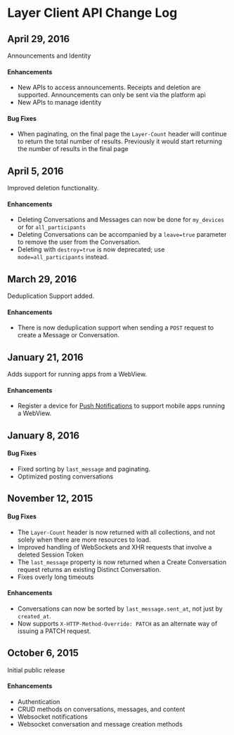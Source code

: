 # Layer Client API Change Log

## April 29, 2016

Announcements and Identity

#### Enhancements

* New APIs to access announcements. Receipts and deletion are supported. Announcements can only be sent via the platform api
* New APIs to manage identity

#### Bug Fixes

* When paginating, on the final page the `Layer-Count` header will continue to return the total number of results. Previously it would start returning the number of results in the final page

## April 5, 2016

Improved deletion functionality.

#### Enhancements

* Deleting Conversations and Messages can now be done for `my_devices` or for `all_participants`
* Deleting Conversations can be accompanied by a `leave=true` parameter to remove the user from the Conversation.
* Deleting with `destroy=true` is now deprecated; use `mode=all_participants` instead.

## March 29, 2016

Deduplication Support added.

#### Enhancements

* There is now deduplication support when sending a `POST` request to create a Message or Conversation.

## January 21, 2016

Adds support for running apps from a WebView.

#### Enhancements

* Register a device for [Push Notifications](rest#push-tokens) to support mobile apps running a WebView.

## January 8, 2016

#### Bug Fixes

* Fixed sorting by `last_message` and paginating.
* Optimized posting conversations

## November 12, 2015

#### Bug Fixes

* The `Layer-Count` header is now returned with all collections, and not solely when there are more resources to load.
* Improved handling of WebSockets and XHR requests that involve a deleted Session Token
* The `last_message` property is now returned when a Create Conversation request returns an existing Distinct Conversation.
* Fixes overly long timeouts

#### Enhancements

* Conversations can now be sorted by `last_message.sent_at`, not just by `created_at`.
* Now supports `X-HTTP-Method-Override: PATCH` as an alternate way of issuing a PATCH request.


## October 6, 2015

Initial public release

#### Enhancements

* Authentication
* CRUD methods on conversations, messages, and content
* Websocket notifications
* Websocket conversation and message creation methods
